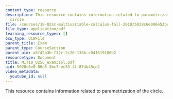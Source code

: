 ```yaml
---
content_type: resource
description: This resource contains information related to parametrization of the
  circle.
file: /courses/18-02sc-multivariable-calculus-fall-2010/5028c6e086e53bc7ec534ff874b45cd2_MIT18_02SC_exam3sol.pdf
file_type: application/pdf
learning_resource_types: []
ocw_type: OCWFile
parent_title: Exam
parent_type: CourseSection
parent_uid: a5f42a3b-f32c-2c20-138b-c941619180b2
resourcetype: Document
title: MIT18_02SC_exam3sol.pdf
uid: 5028c6e0-86e5-3bc7-ec53-4ff874b45cd2
video_metadata:
  youtube_id: null
---
```

This resource contains information related to parametrization of the circle.

